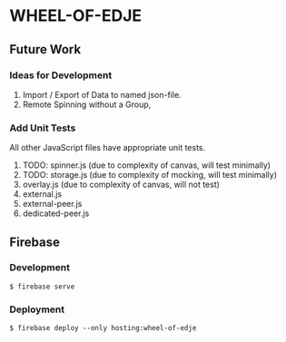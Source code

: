 # WHEEL-OF-EDJE

## Future Work

### Ideas for Development

1. Import / Export of Data to named json-file.
2. Remote Spinning without a Group,

### Add Unit Tests

All other JavaScript files have appropriate unit tests.

1. TODO: spinner.js (due to complexity of canvas, will test minimally)
2. TODO: storage.js (due to complexity of mocking, will test minimally)
3. overlay.js (due to complexity of canvas, will not test)
4. external.js
5. external-peer.js
6. dedicated-peer.js

## Firebase

### Development

```script
$ firebase serve
```

### Deployment

```script
$ firebase deploy --only hosting:wheel-of-edje
```
